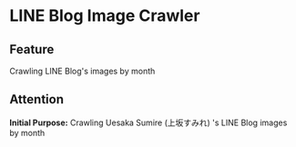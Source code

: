 # LINE Blog Image Crawler

## Feature
Crawling LINE Blog's images by month

## Attention 
**Initial Purpose:** Crawling Uesaka Sumire (上坂すみれ) 's LINE Blog images by month